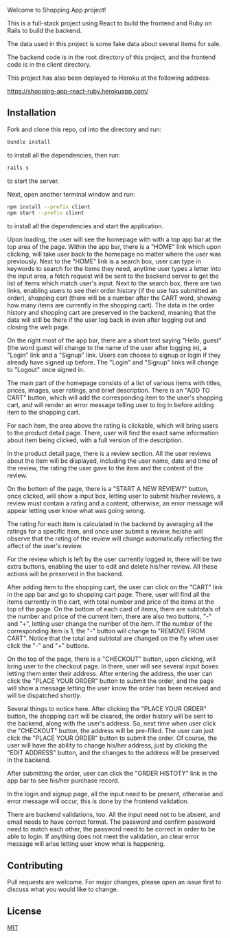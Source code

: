 Welcome to Shopping App project!

This is a full-stack project using React to build the frontend and Ruby on Rails to build the backend.

The data used in this project is some fake data about several items for sale.

The backend code is in the root directory of this project, and the frontend code is in the client directory.

This project has also been deployed to Heroku at the following address:

https://shopping-app-react-ruby.herokuapp.com/

## Installation

Fork and clone this repo, cd into the directory and run:

```bash
bundle install
```

to install all the dependencies, then run:

```bash
rails s
```

to start the server.

Next, open another terminal window and run:

```bash
npm install --prefix client
npm start --prefix client
```

to install all the dependencies and start the application.

Upon loading, the user will see the homepage with with a top app bar at the top area of the page. Within the app bar, there is a "HOME" link which upon clicking, will take user back to the homepage no matter where the user was previously. Next to the "HOME" link is a search box, user can type in keywords to search for the items they need, anytime user types a letter into the input area, a fetch request will be sent to the backend server to get the list of items which match user's input. Next to the search box, there are two links, enabling users to see their order history (if the use has submitted an order), shopping cart (there will be a number after the CART word, showing how many items are currently in the shopping cart). The data in the order history and shopping cart are preserved in the backend, meaning that the data will still be there if the user log back in even after logging out and closing the web page.

On the right most of the app bar, there are a short text saying "Hello, guest" (the word guest will change to the name of the user after logging in), a "Login" link and a "Signup" link. Users can choose to signup or login if they already have signed up before. The "Login" and "Signup" links will change to "Logout" once signed in.

The main part of the homepage consists of a list of various items with titles, prices, images, user ratings, and brief description. There is an "ADD TO CART" button, which will add the corresponding item to the user's shopping cart, and will render an error message telling user to log in before adding item to the shopping cart.

For each item, the area above the rating is clickable, which will bring users to the product detail page. There, user will find the exact same information about item being clicked, with a full version of the description.

In the product detail page, there is a review section. All the user reviews about the item will be displayed, including the user name, date and time of the review, the rating the user gave to the item and the content of the review.

On the bottom of the page, there is a "START A NEW REVIEW?" button, once clicked, will show a input box, letting user to submit his/her reviews, a review must contain a rating and a content, otherwise, an error message will appear letting user know what was going wrong.

The rating for each item is calculated in the backend by averaging all the ratings for a specific item, and once user submit a review, he/she will observe that the rating of the review will change automatically reflecting the affect of the user's review.

For the review which is left by the user currently logged in, there will be two extra buttons, enabling the user to edit and delete his/her review. All these actions will be preserved in the backend.

After adding item to the shopping cart, the user can click on the "CART" link in the app bar and go to shopping cart page. There, user will find all the items currently in the cart, with total number and price of the items at the top of the page. On the bottom of each card of items, there are subtotals of the number and price of the current item, there are also two buttons, "-" and "+", letting user change the number of the item. If the number of the corresponding item is 1, the "-" button will change to "REMOVE FROM CART". Notice that the total and subtotal are changed on the fly when user click the "-" and "+" buttons.

On the top of the page, there is a "CHECKOUT" button, upon clicking, will bring user to the checkout page. In there, user will see several input boxes letting them enter their address. After entering the address, the user can click the "PLACE YOUR ORDER" button to submit the order, and the page will show a message letting the user know the order has been received and will be dispatched shortly.

Several things to notice here. After clicking the "PLACE YOUR ORDER" button, the shopping cart will be cleared, the order history will be sent to the backend, along with the user's address. So, next time when user click the "CHECKOUT" button, the address will be pre-filled. The user can just click the "PLACE YOUR ORDER" button to submit the order. Of course, the user will have the ability to change his/her address, just by clicking the "EDIT ADDRESS" button, and the changes to the address will be preserved in the backend.

After submitting the order, user can click the "ORDER HISTOTY" link in the app bar to see his/her purchase record.

In the login and signup page, all the input need to be present, otherwise and error message will occur, this is done by the frontend validation.

There are backend validations, too. All the input need not to be absent, and email needs to have correct format. The password and confirm password need to match each other, the password need to be correct in order to be able to login. If anything does not meet the validation, an clear error message will arise letting user know what is happening.

## Contributing

Pull requests are welcome. For major changes, please open an issue first to discuss what you would like to change.

## License

[MIT](https://choosealicense.com/licenses/mit/)
